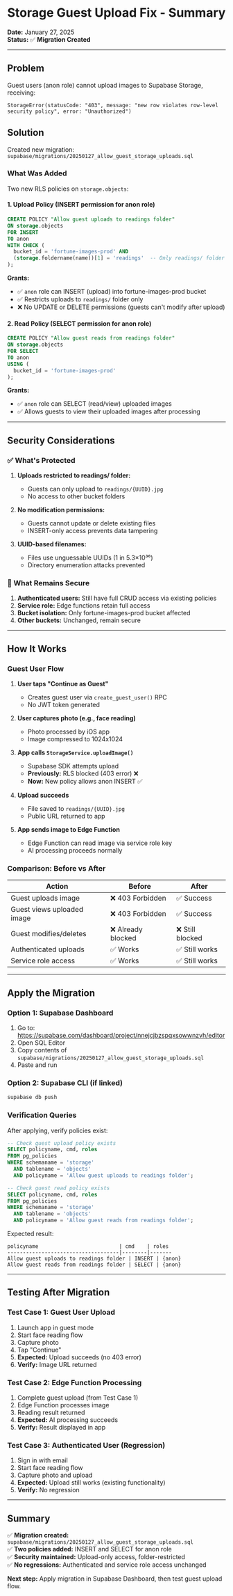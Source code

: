 # Storage Guest Upload Fix - Summary

**Date:** January 27, 2025  
**Status:** ✅ **Migration Created**

---

## Problem

Guest users (anon role) cannot upload images to Supabase Storage, receiving:
```
StorageError(statusCode: "403", message: "new row violates row-level security policy", error: "Unauthorized")
```

## Solution

Created new migration: `supabase/migrations/20250127_allow_guest_storage_uploads.sql`

### What Was Added

Two new RLS policies on `storage.objects`:

#### 1. Upload Policy (INSERT permission for anon role)
```sql
CREATE POLICY "Allow guest uploads to readings folder"
ON storage.objects
FOR INSERT
TO anon
WITH CHECK (
  bucket_id = 'fortune-images-prod' AND
  (storage.foldername(name))[1] = 'readings'  -- Only readings/ folder
);
```

**Grants:**
- ✅ `anon` role can INSERT (upload) into fortune-images-prod bucket
- ✅ Restricts uploads to `readings/` folder only
- ❌ No UPDATE or DELETE permissions (guests can't modify after upload)

#### 2. Read Policy (SELECT permission for anon role)
```sql
CREATE POLICY "Allow guest reads from readings folder"
ON storage.objects
FOR SELECT
TO anon
USING (
  bucket_id = 'fortune-images-prod'
);
```

**Grants:**
- ✅ `anon` role can SELECT (read/view) uploaded images
- ✅ Allows guests to view their uploaded images after processing

---

## Security Considerations

### ✅ What's Protected

1. **Uploads restricted to readings/ folder:**
   - Guests can only upload to `readings/{UUID}.jpg`
   - No access to other bucket folders

2. **No modification permissions:**
   - Guests cannot update or delete existing files
   - INSERT-only access prevents data tampering

3. **UUID-based filenames:**
   - Files use unguessable UUIDs (1 in 5.3×10³⁶)
   - Directory enumeration attacks prevented

### 🔐 What Remains Secure

1. **Authenticated users:** Still have full CRUD access via existing policies
2. **Service role:** Edge functions retain full access
3. **Bucket isolation:** Only fortune-images-prod bucket affected
4. **Other buckets:** Unchanged, remain secure

---

## How It Works

### Guest User Flow

1. **User taps "Continue as Guest"**
   - Creates guest user via `create_guest_user()` RPC
   - No JWT token generated

2. **User captures photo (e.g., face reading)**
   - Photo processed by iOS app
   - Image compressed to 1024x1024

3. **App calls `StorageService.uploadImage()`**
   - Supabase SDK attempts upload
   - **Previously:** RLS blocked (403 error) ❌
   - **Now:** New policy allows anon INSERT ✅

4. **Upload succeeds**
   - File saved to `readings/{UUID}.jpg`
   - Public URL returned to app

5. **App sends image to Edge Function**
   - Edge Function can read image via service role key
   - AI processing proceeds normally

### Comparison: Before vs After

| Action | Before | After |
|--------|--------|-------|
| Guest uploads image | ❌ 403 Forbidden | ✅ Success |
| Guest views uploaded image | ❌ 403 Forbidden | ✅ Success |
| Guest modifies/deletes | ❌ Already blocked | ❌ Still blocked |
| Authenticated uploads | ✅ Works | ✅ Still works |
| Service role access | ✅ Works | ✅ Still works |

---

## Apply the Migration

### Option 1: Supabase Dashboard

1. Go to: https://supabase.com/dashboard/project/nnejcjbzspqxsowwnzvh/editor
2. Open SQL Editor
3. Copy contents of `supabase/migrations/20250127_allow_guest_storage_uploads.sql`
4. Paste and run

### Option 2: Supabase CLI (if linked)

```bash
supabase db push
```

### Verification Queries

After applying, verify policies exist:

```sql
-- Check guest upload policy exists
SELECT policyname, cmd, roles
FROM pg_policies 
WHERE schemaname = 'storage' 
  AND tablename = 'objects' 
  AND policyname = 'Allow guest uploads to readings folder';

-- Check guest read policy exists
SELECT policyname, cmd, roles
FROM pg_policies 
WHERE schemaname = 'storage' 
  AND tablename = 'objects' 
  AND policyname = 'Allow guest reads from readings folder';
```

Expected result:
```
policyname                          | cmd    | roles
------------------------------------|--------|-------
Allow guest uploads to readings folder | INSERT | {anon}
Allow guest reads from readings folder | SELECT | {anon}
```

---

## Testing After Migration

### Test Case 1: Guest User Upload
1. Launch app in guest mode
2. Start face reading flow
3. Capture photo
4. Tap "Continue"
5. **Expected:** Upload succeeds (no 403 error)
6. **Verify:** Image URL returned

### Test Case 2: Edge Function Processing
1. Complete guest upload (from Test Case 1)
2. Edge Function processes image
3. Reading result returned
4. **Expected:** AI processing succeeds
5. **Verify:** Result displayed in app

### Test Case 3: Authenticated User (Regression)
1. Sign in with email
2. Start face reading flow
3. Capture photo and upload
4. **Expected:** Upload still works (existing functionality)
5. **Verify:** No regression

---

## Summary

✅ **Migration created:** `supabase/migrations/20250127_allow_guest_storage_uploads.sql`  
✅ **Two policies added:** INSERT and SELECT for anon role  
✅ **Security maintained:** Upload-only access, folder-restricted  
✅ **No regressions:** Authenticated and service role access unchanged  

**Next step:** Apply migration in Supabase Dashboard, then test guest upload flow.

